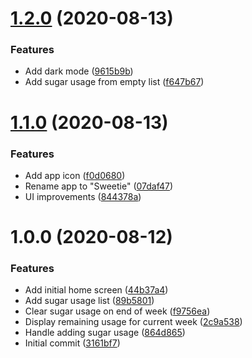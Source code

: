 # [1.2.0](https://github.com/TheUnderScorer/Sweetie/compare/v1.1.0...v1.2.0) (2020-08-13)


### Features

* Add dark mode ([9615b9b](https://github.com/TheUnderScorer/Sweetie/commit/9615b9be7b15de4df34980ed092be5057ba43486))
* Add sugar usage from empty list ([f647b67](https://github.com/TheUnderScorer/Sweetie/commit/f647b67832d8d904ff39dd2b578d304477f63eed))

# [1.1.0](https://github.com/TheUnderScorer/Sweetie/compare/v1.0.0...v1.1.0) (2020-08-13)


### Features

* Add app icon ([f0d0680](https://github.com/TheUnderScorer/Sweetie/commit/f0d0680e52c23100fc7dc120fbe20e2bc8cb1f67))
* Rename app to "Sweetie" ([07daf47](https://github.com/TheUnderScorer/Sweetie/commit/07daf475ee565592f06407c067e7309427158338))
* UI improvements ([844378a](https://github.com/TheUnderScorer/Sweetie/commit/844378a0cc9d73862c18b5fe96743eedbee9da24))

# 1.0.0 (2020-08-12)


### Features

* Add initial home screen ([44b37a4](https://github.com/TheUnderScorer/Sweetie/commit/44b37a448987b4693e9c232aa711e3720155067d))
* Add sugar usage list ([89b5801](https://github.com/TheUnderScorer/Sweetie/commit/89b58017a7e0285c6e2f0de17c3d92b826043e37))
* Clear sugar usage on end of week ([f9756ea](https://github.com/TheUnderScorer/Sweetie/commit/f9756ea4b103ba0a1eec4cd9dcbdce32ff812734))
* Display remaining usage for current week ([2c9a538](https://github.com/TheUnderScorer/Sweetie/commit/2c9a53830256a58d30e0b2b5717149b7ebc99173))
* Handle adding sugar usage ([864d865](https://github.com/TheUnderScorer/Sweetie/commit/864d865fb4bd0b465d51ee9599993a4c391ff233))
* Initial commit ([3161bf7](https://github.com/TheUnderScorer/Sweetie/commit/3161bf7f722c9c8552d548b944d44d70631f379e))
